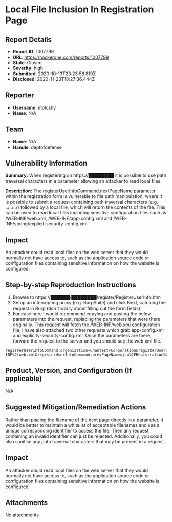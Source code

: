 # Local File Inclusion In Registration Page

## Report Details
- **Report ID**: 1007799
- **URL**: https://hackerone.com/reports/1007799
- **State**: Closed
- **Severity**: high
- **Submitted**: 2020-10-13T23:23:56.819Z
- **Disclosed**: 2020-11-23T18:27:36.444Z

## Reporter
- **Username**: moloshy
- **Name**: N/A

## Team
- **Name**: N/A
- **Handle**: deptofdefense

## Vulnerability Information
**Summary:**
When registering on https://████████ it is possible to use path traversal characters in a parameter allowing an attacker to read local files.

**Description:**
The registerUserInfoCommand.nextPageName parameter within the registration form is vulnerable to file path manipulation, where it is possible to submit a request containing path traversal characters (e.g. ../../../) followed by a local file, which will return the contents of the file. This can be used to read local files including sensitive configuration files such as /WEB-INF/web.xml, /WEB-INF/app-config.xml and /WEB-INF/spring/explicit-security-config.xml.

## Impact
An attacker could read local files on the web server that they would normally not have access to, such as the application source code or configuration files containing sensitive information on how the website is configured. 

## Step-by-step Reproduction Instructions

1. Browse to https://██████/████████/register/RegisterUserInfo.htm
2. Setup an intercepting proxy (e.g. BurpSuite) and click Next, catching the request in Burp (don't worry about filling out the form fields)
3. For ease here I would recommend copying and pasting the below parameters into the request, replacing the parameters that were there originally.  This request will fetch the /WEB-INF/web.xml configuration file, I have also attached two other requests which grab app-config.xml and explicity-security-config.xml. Once the parameters are there, forward the request to the server and you should see the web.xml file.  

```
registerUserInfoCommand.organization=Chantest+Corporation&registerUserInfoCommand.organizationId=49800&registerUserInfoCommand.currPageName=SearchUserOrgInfo.jsp&registerUserInfoCommand.nextPageName=..%2f..%2f..%2fWEB-INF%2fweb.xml&registerUserInfoCommand.prevPageName=jsp%2FRegistration%2FRegisterAccountInfo.jsp&registerUserInfoCommand.submitButton=Choose+This+Organization+and+Continue+%3E
```

## Product, Version, and Configuration (If applicable)
N/A

## Suggested Mitigation/Remediation Actions
Rather than placing the filename of the next page directly in a parameter, it would be better to maintain a whitelist of acceptable filenames and use a unique corresponding identifier to access the file. Then any request containing an invalid identifier can just be rejected. Additionally, you could also sanitise any path traversal characters that may be present in a request.

## Impact

An attacker could read local files on the web server that they would normally not have access to, such as the application source code or configuration files containing sensitive information on how the website is configured.

## Attachments
No attachments
